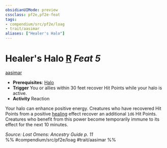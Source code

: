 ```yaml
---
obsidianUIMode: preview
cssclass: pf2e,pf2e-feat
tags:
- compendium/src/pf2e/loag
- trait/aasimar
aliases: ["Healer's Halo"]
---
```

# Healer's Halo  [R](../../rules/core-rulebook/chapter-9-playing-the-game.md#Actions "Reaction") *Feat 5*  
[aasimar](../../rules/traits/aasimar-apg.md)  

- **Prerequisites**: [Halo](halo-apg.md)
- **Trigger** You or allies within 30 feet recover Hit Points while your halo is active.
- **Activity** Reaction

Your halo can enhance positive energy. Creatures who have recovered Hit Points from a positive [healing](../../rules/traits/healing.md) effect recover an additional `1d6` Hit Points. Creatures who benefit from this power become temporarily immune to its effect for the next 10 minutes.

*Source: Lost Omens: Ancestry Guide p. 11*  
%% #compendium/src/pf2e/loag #trait/aasimar %%